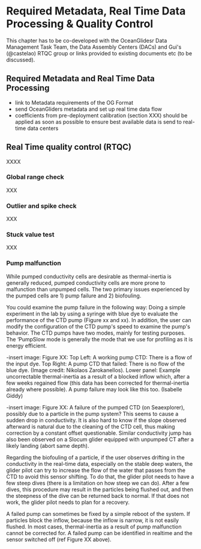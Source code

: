 # Required Metadata, Real Time Data Processing & Quality Control

This chapter has to be co-developed with the OceanGlidesr Data Management Task Team, the Data Assembly Centers (DACs) and Gui's (@castelao) RTQC group or links provided to existing documents etc (to be discussed).

## Required Metadata and Real Time Data Processing
- link to Metadata requirements of the OG Format
- send OceanGliders metadata and set up real time data flow
- coefficients from pre-deployment calibration (section XXX) should be applied as soon as possible to ensure best available data is send to real-time data centers

## Real Time quality control (RTQC)

XXXX

### Global range check

XXX

### Outlier and spike check

XXX

### Stuck value test

XXX

### Pump malfunction

While pumped conductivity cells are desirable as thermal-inertia is generally reduced, pumped conductivity cells are more prone to malfunction than unpumped cells. The two primary issues experienced by the pumped cells are 1) pump failure and 2) biofouling. 

You could examine the pump failure in the following way: Doing a simple experiment in the lab by using a syringe with blue dye to evaluate the performance of the CTD pump (Figure xx and xx). In addition, the user can modify the configuration of the CTD pump's speed to examine the pump's behavior. The CTD pumps have two modes, mainly for testing purposes. The ‘PumpSlow mode is generally the mode that we use for profiling as it is energy efficient. 

-insert image: Figure XX:  Top Left: A working pump CTD: There is a flow of the input dye. Top Right: A pump CTD that failed: There is no flow of the blue dye. (Image credit: Nikolaos Zarokanellos). Lower panel: Example uncorrectable thermal-inertia as a result of a blocked inflow which, after a few weeks regained flow (this data has been corrected for thermal-inertia already where possible). A pump failure may look like this too. (Isabelle Giddy)

-insert image: Figure XX: A failure of the pumped CTD (on Seaexplorer), possibly due to a particle in the pump system? This seems to cause a sudden drop in conductivity. It is also hard to know if the slope observed afterward is natural due to the cleaning of the CTD cell, thus making correction by a constant offset questionable. Similar conductivity jump has also been observed on a Slocum glider equipped with unpumped CT after a likely landing (abort same depth).

Regarding the biofouling of a particle, if the user observes drifting in the conductivity in the real-time data, especially on the stable deep waters, the glider pilot can try to increase the flow of the water that passes from the CTD to avoid this sensor shifting. To do that, the glider pilot needs to have a few steep dives (there is a limitation on how steep we can do). After a few dives, this procedure may result in the particles being flushed out, and then the steepness of the dive can be returned back to normal. If that does not work, the glider pilot needs to plan for a recovery.

A failed pump can sometimes be fixed by a simple reboot of the system. If particles block the inflow, because the inflow is narrow, it is not easily flushed. In most cases, thermal-inertia as a result of pump malfunction cannot be corrected for. A failed pump can be identified in realtime and the sensor switched off (ref Figure XX above).

